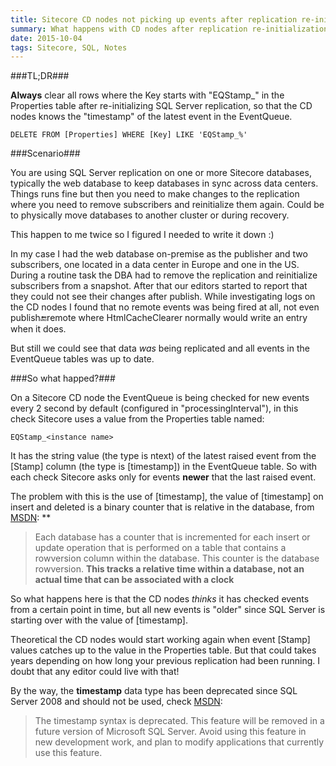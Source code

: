 ```yaml
---
title: Sitecore CD nodes not picking up events after replication re-initialization
summary: What happens with CD nodes after replication re-initialization and why do they ignore all events?
date: 2015-10-04
tags: Sitecore, SQL, Notes
---
```


###TL;DR###

**Always** clear all rows where the Key starts with "EQStamp_" in the Properties table after re-initializing SQL Server replication, so that the CD nodes knows the "timestamp" of the latest event in the EventQueue.

	DELETE FROM [Properties] WHERE [Key] LIKE 'EQStamp_%'

###Scenario###

You are using SQL Server replication on one or more Sitecore databases, typically the web database to keep databases in sync across data centers. Things runs fine but then you need to make changes to the replication where you need to remove subscribers and reinitialize them again. Could be to physically move databases to another cluster or during recovery.

This happen to me twice so I figured I needed to write it down :) 

In my case I had the web database on-premise as the publisher and two subscribers, one located in a data center in Europe and one in the US. During a routine task the DBA had to remove the replication and reinitialize subscribers from a snapshot. After that our editors started to report that they could not see their changes after publish. While investigating logs on the CD nodes I found that no remote events was being fired at all, not even publish:end:remote where HtmlCacheClearer normally would write an entry when it does. 

But still we could see that data *was* being replicated and all events in the EventQueue tables was up to date.

###So what happed?###

On a Sitecore CD node the EventQueue is being checked for new events every 2 second by default (configured in "processingInterval"), in this check Sitecore uses a value from the Properties table named:

	EQStamp_<instance name>
	
It has the string value (the type is ntext) of the latest raised event from the [Stamp] column (the type is [timestamp]) in the EventQueue table. So with each check Sitecore asks only for events **newer** that the last raised event.

The problem with this is the use of [timestamp], the value of [timestamp] on insert and deleted is a binary counter that is relative in the database, from [MSDN](https://msdn.microsoft.com/en-us/library/ms182776.aspx):
**
>Each database has a counter that is incremented for each insert or update operation that is performed on a table that contains a rowversion column within the database. This counter is the database rowversion. **This tracks a relative time within a database, not an actual time that can be associated with a clock**

So what happens here is that the CD nodes *thinks* it has checked events from a certain point in time, but all new events is "older" since SQL Server is starting over with the value of [timestamp].

Theoretical the CD nodes would start working again when event [Stamp] values catches up to the value in the Properties table. But that could takes years depending on how long your previous replication had been running. I doubt that any editor could live with that!

By the way, the **timestamp** data type has been deprecated since SQL Server 2008 and should not be used, check [MSDN](https://msdn.microsoft.com/en-us/library/ms182776.aspx):

>The timestamp syntax is deprecated. This feature will be removed in a future version of Microsoft SQL Server. Avoid using this feature in new development work, and plan to modify applications that currently use this feature.